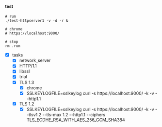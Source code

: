 #### test

```
# run
./test-httpserver1 -v -d -r &

# chrome
# https://localhost:9000/

# stop
rm .run
```

- [x] tasks
  - [x] network_server
  - [x] HTTP/1.1
  - [x] libssl
  - [x] trial
  - [x] TLS 1.3
    - [x] chrome
    - [x] SSLKEYLOGFILE=sslkeylog curl -s https://localhost:9000/ -k -v --http1.1
  - [x] TLS 1.2
    - [x] SSLKEYLOGFILE=sslkeylog curl -s https://localhost:9000/ -k -v --tlsv1.2 --tls-max 1.2 --http1.1 --ciphers TLS_ECDHE_RSA_WITH_AES_256_GCM_SHA384
